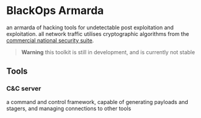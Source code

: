 # **BlackOps Armarda**
an armarda of hacking tools for undetectable post exploitation and exploitation. all network traffic utilises cryptographic algorithms from the [commercial national security suite](https://en.wikipedia.org/wiki/Commercial_National_Security_Algorithm_Suite).
> **Warning** this toolkit is still in development, and is currently not stable


## **Tools**
### C&C server
a command and control framework, capable of generating payloads and stagers, and managing connections to other tools

